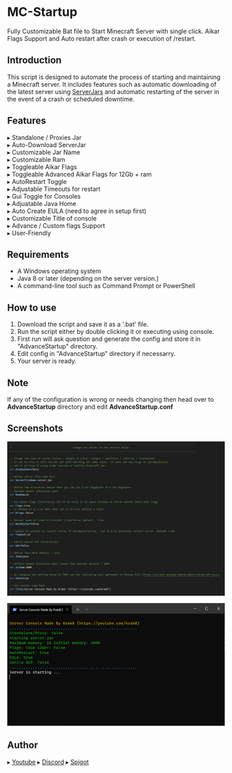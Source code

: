 # MC-Startup
Fully Customizable Bat file to Start Minecraft Server with single click. Aikar Flags Support and Auto restart after crash or execution of /restart.

## Introduction

This script is designed to automate the process of starting and maintaining a Minecraft server. It includes features such as automatic downloading of the latest server using [ServerJars](https://serverjars.com/) and automatic restarting of the server in the event of a crash or scheduled downtime.

## Features

▸ Standalone / Proxies Jar  
▸ Auto-Download ServerJar  
▸ Customizable Jar Name  
▸ Customizable Ram  
▸ Toggleable Aikar Flags  
▸ Toggleable Advanced Aikar Flags for 12Gb + ram  
▸ AutoRestart Toggle  
▸ Adjustable Timeouts for restart  
▸ Gui Toggle for Consoles  
▸ Adjuatable Java Home  
▸ Auto Create EULA (need to agree in setup first)  
▸ Customizable Title of console  
▸ Advance / Custom flags Support  
▸ User-Friendly 

## Requirements
- A Windows operating system
- Java 8 or later (depending on the server version.)
- A command-line tool such as Command Prompt or PowerShell

## How to use
1. Download the script and save it as a '.bat' file.
2. Run the script either by double clicking it or executing using console.
3. First run will ask question and generate the config and store it in "AdvanceStartup" directory.
4. Edit config in "AdvanceStartup" directory if necessarry.
5. Your server is ready.

## Note
If any of the configuration is wrong or needs changing then head over to **AdvanceStartup** directory and edit **AdvanceStartup.conf**

## Screenshots

![Configuration Screenshot](https://github.com/Krak8/MC-Startup/blob/main/screenshots/screenshot_config.png?raw=true)

![Console Screenshot](https://github.com/Krak8/MC-Startup/blob/main/screenshots/screenshot_console.png?raw=true)

## Author
▸ [Youtube](https://www.youtube.com/@Krak8)
▸ [Discord](https://discord.gg/ZGCmmgR)
▸ [Spigot](https://www.spigotmc.org/resources/authors/krak8.1304172/)
